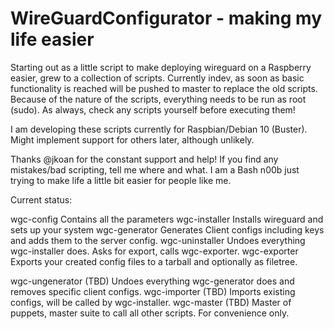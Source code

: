 # WireGuardConfigurator - making my life easier

Starting out as a little script to make deploying wireguard on a Raspberry easier, grew to a collection of scripts.
Currently indev, as soon as basic functionality is reached will be pushed to master to replace the old scripts.
Because of the nature of the scripts, everything needs to be run as root (sudo). As always, check any scripts yourself before executing them!

I am developing these scripts currently for Raspbian/Debian 10 (Buster). Might implement support for others later, although unlikely.

Thanks @jkoan for the constant support and help!
If you find any mistakes/bad scripting, tell me where and what. I am a Bash n00b just trying to make life a little bit easier for people like me.


Current status:

wgc-config		Contains all the parameters
wgc-installer		Installs wireguard and sets up your system
wgc-generator		Generates Client configs including keys and adds them to the server config.
wgc-uninstaller		Undoes everything wgc-installer does. Asks for export, calls wgc-exporter.
wgc-exporter		Exports your created config files to a tarball and optionally as filetree.

wgc-ungenerator	(TBD)	Undoes everything wgc-generator does and removes specific client configs.
wgc-importer	(TBD)	Imports existing configs, will be called by wgc-installer.
wgc-master	(TBD)	Master of puppets, master suite to call all other scripts. For convenience only.
